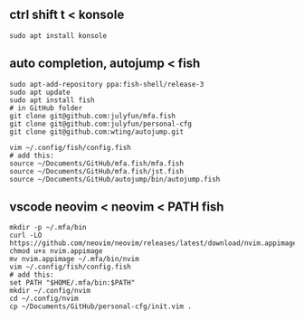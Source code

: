## ctrl shift t < konsole

```
sudo apt install konsole
```

## auto completion, autojump < fish

```
sudo apt-add-repository ppa:fish-shell/release-3
sudo apt update
sudo apt install fish
# in GitHub folder
git clone git@github.com:julyfun/mfa.fish
git clone git@github.com:julyfun/personal-cfg
git clone git@github.com:wting/autojump.git
```

```
vim ~/.config/fish/config.fish
# add this:
source ~/Documents/GitHub/mfa.fish/mfa.fish
source ~/Documents/GitHub/mfa.fish/jst.fish
source ~/Documents/GitHub/autojump/bin/autojump.fish
```

## vscode neovim < neovim < PATH fish

```
mkdir -p ~/.mfa/bin
curl -LO https://github.com/neovim/neovim/releases/latest/download/nvim.appimage
chmod u+x nvim.appimage
mv nvim.appimage ~/.mfa/bin/nvim
vim ~/.config/fish/config.fish
# add this: 
set PATH "$HOME/.mfa/bin:$PATH"
mkdir ~/.config/nvim
cd ~/.config/nvim
cp ~/Documents/GitHub/personal-cfg/init.vim .
```

